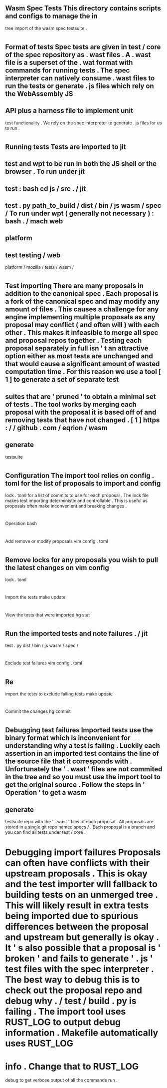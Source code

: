 #
Wasm
Spec
Tests
This
directory
contains
scripts
and
configs
to
manage
the
in
-
tree
import
of
the
wasm
spec
testsuite
.
#
#
Format
of
tests
Spec
tests
are
given
in
test
/
core
of
the
spec
repository
as
.
wast
files
.
A
.
wast
file
is
a
superset
of
the
.
wat
format
with
commands
for
running
tests
.
The
spec
interpreter
can
natively
consume
.
wast
files
to
run
the
tests
or
generate
.
js
files
which
rely
on
the
WebAssembly
JS
-
API
plus
a
harness
file
to
implement
unit
-
test
functionality
.
We
rely
on
the
spec
interpreter
to
generate
.
js
files
for
us
to
run
.
#
#
Running
tests
Tests
are
imported
to
jit
-
test
and
wpt
to
be
run
in
both
the
JS
shell
or
the
browser
.
To
run
under
jit
-
test
:
bash
cd
js
/
src
.
/
jit
-
test
.
py
path_to_build
/
dist
/
bin
/
js
wasm
/
spec
/
To
run
under
wpt
(
generally
not
necessary
)
:
bash
.
/
mach
web
-
platform
-
test
testing
/
web
-
platform
/
mozilla
/
tests
/
wasm
/
#
#
Test
importing
There
are
many
proposals
in
addition
to
the
canonical
spec
.
Each
proposal
is
a
fork
of
the
canonical
spec
and
may
modify
any
amount
of
files
.
This
causes
a
challenge
for
any
engine
implementing
multiple
proposals
as
any
proposal
may
conflict
(
and
often
will
)
with
each
other
.
This
makes
it
infeasible
to
merge
all
spec
and
proposal
repos
together
.
Testing
each
proposal
separately
in
full
isn
'
t
an
attractive
option
either
as
most
tests
are
unchanged
and
that
would
cause
a
significant
amount
of
wasted
computation
time
.
For
this
reason
we
use
a
tool
[
1
]
to
generate
a
set
of
separate
test
-
suites
that
are
'
pruned
'
to
obtain
a
minimal
set
of
tests
.
The
tool
works
by
merging
each
proposal
with
the
proposal
it
is
based
off
of
and
removing
tests
that
have
not
changed
.
[
1
]
https
:
/
/
github
.
com
/
eqrion
/
wasm
-
generate
-
testsuite
#
#
#
Configuration
The
import
tool
relies
on
config
.
toml
for
the
list
of
proposals
to
import
and
config
-
lock
.
toml
for
a
list
of
commits
to
use
for
each
proposal
.
The
lock
file
makes
test
importing
deterministic
and
controllable
.
This
is
useful
as
proposals
often
make
inconvenient
and
breaking
changes
.
#
#
#
Operation
bash
#
Add
remove
or
modify
proposals
vim
config
.
toml
#
Remove
locks
for
any
proposals
you
wish
to
pull
the
latest
changes
on
vim
config
-
lock
.
toml
#
Import
the
tests
make
update
#
View
the
tests
that
were
imported
hg
stat
#
Run
the
imported
tests
and
note
failures
.
/
jit
-
test
.
py
dist
/
bin
/
js
wasm
/
spec
/
#
Exclude
test
failures
vim
config
.
toml
#
Re
-
import
the
tests
to
exclude
failing
tests
make
update
#
Commit
the
changes
hg
commit
#
#
#
Debugging
test
failures
Imported
tests
use
the
binary
format
which
is
inconvenient
for
understanding
why
a
test
is
failing
.
Luckily
each
assertion
in
an
imported
test
contains
the
line
of
the
source
file
that
it
corresponds
with
.
Unfortunately
the
'
.
wast
'
files
are
not
commited
in
the
tree
and
so
you
must
use
the
import
tool
to
get
the
original
source
.
Follow
the
steps
in
'
Operation
'
to
get
a
wasm
-
generate
-
testsuite
repo
with
the
'
.
wast
'
files
of
each
proposal
.
All
proposals
are
stored
in
a
single
git
repo
named
specs
/
.
Each
proposal
is
a
branch
and
you
can
find
all
tests
under
test
/
core
.
#
#
#
Debugging
import
failures
Proposals
can
often
have
conflicts
with
their
upstream
proposals
.
This
is
okay
and
the
test
importer
will
fallback
to
building
tests
on
an
unmerged
tree
.
This
will
likely
result
in
extra
tests
being
imported
due
to
spurious
differences
between
the
proposal
and
upstream
but
generally
is
okay
.
It
'
s
also
possible
that
a
proposal
is
'
broken
'
and
fails
to
generate
'
.
js
'
test
files
with
the
spec
interpreter
.
The
best
way
to
debug
this
is
to
check
out
the
proposal
repo
and
debug
why
.
/
test
/
build
.
py
is
failing
.
The
import
tool
uses
RUST_LOG
to
output
debug
information
.
Makefile
automatically
uses
RUST_LOG
=
info
.
Change
that
to
RUST_LOG
=
debug
to
get
verbose
output
of
all
the
commands
run
.
